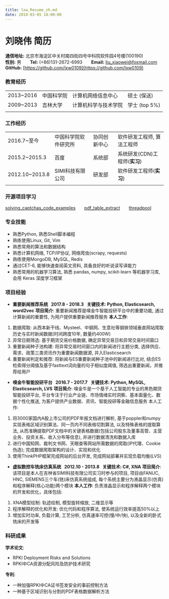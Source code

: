 ```yaml
---
title: lxw_Resume_zh.md
date: 2018-03-05 18:00:00
---
```

# 刘晓伟 简历

**通信地址:** 北京市海淀区中关村南四街四号中科院软件园4号楼(100190)  
**性别:** 男&emsp;&emsp;**Tel:** (+86)131-2672-6993&emsp;&emsp;**Email:** liu_xiaowei@foxmail.com  
**GitHub:** [https://github.com/lxw0109](https://github.com/lxw0109)  


### 教育经历
|  |  |  |  |
| - | - | - | - |
| 2013~2016 | 中国科学院 | 计算机网络信息中心 | 硕士&nbsp;(保送) |
| 2009~2013 | 吉林大学 | 计算机科学与技术学院 | 学士&nbsp;(top 5%) |
|  |  |  |  |


### 工作经历
|  |  |  |  |
| - | - | - | - |
| 2016.7~至今 | 中国科学院软件研究所 | 协同创新中心 | 软件研发工程师, 算法工程师 |
| 2015.2~2015.3 | 百度 | 系统部 | 系统研发(CDN)工程师(**实习**) |
| 2012.10~2013.8 | SIMI科技有限公司 | 研发部 | 软件研发工程师(**实习**) |
|  |  |  |  |


### 开源项目学习
[solving_captchas_code_examples](https://github.com/lxw0109/ML-Experiments/tree/master/CAPTCHA/solving_captchas_code_examples)&emsp;&emsp;[pdf_table_extract](https://github.com/ashima/pdf-table-extract)&emsp;&emsp;[threadpool](https://github.com/SpotlightKid/threadpool)


### 专业技能
+ 熟悉Python, 熟悉Shell脚本编程
+ 熟练使用Linux, Git, Vim
+ 熟悉常用的算法和数据结构
+ 熟悉计算机网络, TCP/IP协议, 网络爬虫(scrapy, requests)
+ 熟练使用MongoDB, MySQL, Redis
+ 通过CET-6, 能够快速查阅英文资料, 具备良好的听说读写译能力
+ 熟悉常用的机器学习算法, 熟悉 pandas, numpy, scikit-learn 等机器学习库, 会用 Keras 深度学习框架


### 项目经验
+ **重要新闻推荐系统&nbsp;&nbsp;&nbsp;2017.8 - 2018.3&nbsp;&nbsp;&nbsp;关键技术: Python, Elasticsearch, word2vec**
**项目简介**: 重要新闻推荐是嗅金牛智能投研平台中的重要功能, 通过计算新闻的重要性, 为用户提供重要新闻推荐服务
**本人工作**:
 1. 数据爬取: 从西本新干线、Mysteel、中钢网、生意社等钢铁领域垂直网站爬取历史与实时新闻数据(时间跨度10年, 数量约400W)
 2. 异常日期筛选: 基于期货交易价格数据, 确定异常交易日和异常交易时间窗口
 3. 重要新闻种子池构建: 将异常交易时间窗口内的新闻进行主题分类, 选择供应、需求、政策三类资讯作为重要新闻数据源, 并入Elasticsearch
 4. 重要新闻判定和推荐: 将新闻与ES重要新闻种子池中的新闻进行比对, 结合ES 检索得分阈值及基于fasttext词向量的句子相似度阈值, 筛选出重要新闻，并推荐给用户
+ **嗅金牛智能投研平台&nbsp;&nbsp;&nbsp;2016.7 - 2017.7&nbsp;&nbsp;&nbsp;关键技术: Python, MySQL, Elasticsearch, LVS**
**项目简介**: 嗅金牛是一个基于人工智能的专业的黑色期货智能投研平台, 平台专注于行业产业链、市场情绪实时洞察、基本面量化、数据个性化推送, 为客户提供产业数据、资讯、智能投研等金融信息服务
本人工作:
 1. 将3000家国内A股上市公司的PDF年报文档进行解析, 基于poppler和numpy实现表格区域识别算法、同一页内不同表格切割算法, 以及特殊表格的提取算法, 从而准确提取PDF文档中的关键表格数据(包括公司股东及董事高管、主营业务、投资关系、收入分布等信息), 并进行数据清洗和数据入库
 2. 进行中国知网、裁判文书网、天眼查等网站所需数据的爬取(IP代理、Cookie伪造); 完成数据爬取架构的设计、实现和优化
 3. 使用ThinkPHP框架完成网站的后台开发, 完成网站部署并实现负载均衡(LVS)
+ **虚拟数控车铣床仿真系统&nbsp;&nbsp;&nbsp;2012.10 - 2013.8&nbsp;&nbsp;&nbsp;关键技术: C#, XNA**
**项目简介**: 该项目是本人在吉林省SIMI科技有限公司实习时参与的项目, 项目由FANUC, HNC, SIEMENS三个车(铣)床仿真系统组成, 每个系统主要分为液晶显示(仿真)和程序解释(核心功能)两个模块
**本人工作**: 负责液晶显示和程序解释两个模块的开发和优化，具体包括:
 1. XNA模型绘制: 轨迹绘制, 模型旋转缩放, 二维显示等
 2. 程序解释的优化和开发: 优化代码和程序算法, 使系统运行效率提高50%以上
 3. 增加实时功率, 负载计算, 工艺分析, 仿真速率可控(慢/中/快), 以及全新的卧式铣床的开发等


### 科研成果
**学术论文**:
+ RPKI Deployment Risks and Solutions
+ RPKI中CA资源分配风险及防护技术研究

**专利**:
+ 一种加强RPKI中CA证书签发安全的事前控制方法
+ 一种基于区域识别与分割的PDF表格数据解析方法
